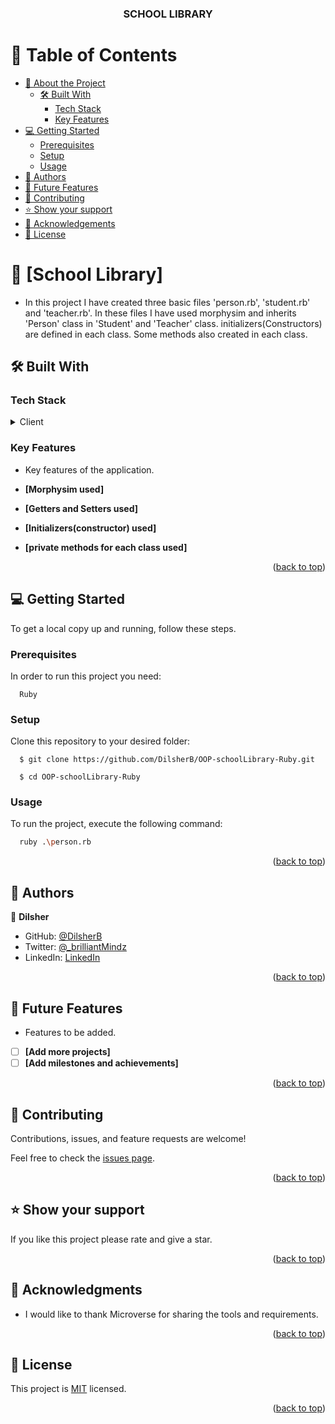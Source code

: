 <a name="readme-top"></a>

<div align="center">

  <h3><b>SCHOOL LIBRARY</b></h3>

</div>

# 📗 Table of Contents

- [📖 About the Project](#about-project)
  - [🛠 Built With](#built-with)
    - [Tech Stack](#tech-stack)
    - [Key Features](#key-features)
- [💻 Getting Started](#getting-started)
  - [Prerequisites](#prerequisites)
  - [Setup](#setup)
  - [Usage](#usage)
- [👥 Authors](#authors)
- [🔭 Future Features](#future-features)
- [🤝 Contributing](#contributing)
- [⭐️ Show your support](#support)
- [🙏 Acknowledgements](#acknowledgements)
- [📝 License](#license)

# 📖 [School Library] <a name="about-project"></a>

- In this project I have created three basic files 'person.rb', 'student.rb' and 'teacher.rb'. In these files I have used morphysim and inherits 'Person' class in 'Student' and 'Teacher' class. initializers(Constructors) are defined in each class. Some methods also created in each class.

## 🛠 Built With <a name="built-with"></a>

### Tech Stack <a name="tech-stack"></a>

<details>
  <summary>Client</summary>
  <ul>
    <li><a href="https://www.ruby-lang.org/es/">Ruby</a></li>
  </ul>
</details>

### Key Features <a name="key-features"></a>

- Key features of the application.

- **[Morphysim used]**
- **[Getters and Setters used]**
- **[Initializers(constructor) used]**
- **[private methods for each class used]**

<p align="right">(<a href="#readme-top">back to top</a>)</p>

## 💻 Getting Started <a name="getting-started"></a>

To get a local copy up and running, follow these steps.

### Prerequisites

In order to run this project you need:

```
  Ruby
```

### Setup

Clone this repository to your desired folder:

```
  $ git clone https://github.com/DilsherB/OOP-schoolLibrary-Ruby.git

  $ cd OOP-schoolLibrary-Ruby
```

### Usage

To run the project, execute the following command:

```sh
  ruby .\person.rb
```

<p align="right">(<a href="#readme-top">back to top</a>)</p>

## 👥 Authors <a name="authors"></a>

👤 **Dilsher**

- GitHub: [@DilsherB](https://github.com/DilsherB)
- Twitter: [@\_brilliantMindz](https://twitter.com/_brilliantMindz)
- LinkedIn: [LinkedIn](https://www.linkedin.com/in/dilsher-balouch/)

<p align="right">(<a href="#readme-top">back to top</a>)</p>

## 🔭 Future Features <a name="future-features"></a>

- Features to be added.

- [ ] **[Add more projects]**
- [ ] **[Add milestones and achievements]**

<p align="right">(<a href="#readme-top">back to top</a>)</p>

## 🤝 Contributing <a name="contributing"></a>

Contributions, issues, and feature requests are welcome!

Feel free to check the [issues page](../../issues/).

<p align="right">(<a href="#readme-top">back to top</a>)</p>

## ⭐️ Show your support <a name="support"></a>

If you like this project please rate and give a star.

<p align="right">(<a href="#readme-top">back to top</a>)</p>

## 🙏 Acknowledgments <a name="acknowledgements"></a>

- I would like to thank Microverse for sharing the tools and requirements.

<p align="right">(<a href="#readme-top">back to top</a>)</p>

## 📝 License <a name="license"></a>

This project is [MIT](./LICENSE) licensed.

<p align="right">(<a href="#readme-top">back to top</a>)</p>
